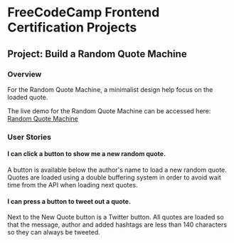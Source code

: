 # FreeCodeCamp Frontend Certification Projects
## Project: Build a Random Quote Machine
### Overview
For the Random Quote Machine, a minimalist design help focus on the loaded quote.

The live demo for the Random Quote Machine can be accessed here: [Random Quote Machine](http://jvdsande.github.io/fcc-projects/fcc/quote)

### User Stories
#### I can click a button to show me a new random quote.
A button is available below the author's name to load a new random quote.
Quotes are loaded using a double buffering system in order to avoid wait time from the API when loading next quotes.

#### I can press a button to tweet out a quote.
Next to the New Quote button is a Twitter button. All quotes are loaded so that the message, author and added hashtags are less than 140 characters so they can always be tweeted.
